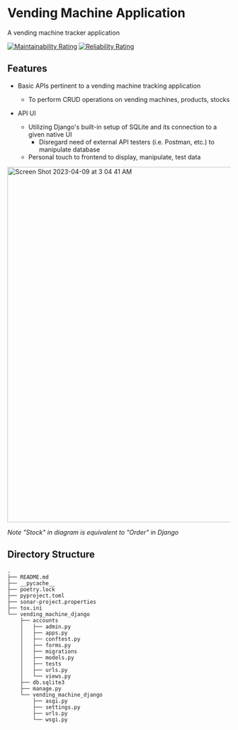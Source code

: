 # Vending Machine Application
A vending machine tracker application



[![Maintainability Rating](https://sonarcloud.io/api/project_badges/measure?project=qwertybee_vending_machine_app&metric=sqale_rating)](https://sonarcloud.io/summary/new_code?id=qwertybee_vending_machine_app)    [![Reliability Rating](https://sonarcloud.io/api/project_badges/measure?project=qwertybee_vending_machine_app&metric=reliability_rating)](https://sonarcloud.io/summary/new_code?id=qwertybee_vending_machine_app)

## Features
- Basic APIs pertinent to a vending machine tracking application
  - To perform CRUD operations on vending machines, products, stocks

- API UI
  - Utilizing Django's built-in setup of SQLite and its connection to a given native UI
    - Disregard need of external API testers (i.e. Postman, etc.) to manipulate database
  - Personal touch to frontend to display, manipulate, test data

<img width="803" alt="Screen Shot 2023-04-09 at 3 04 41 AM" src="https://user-images.githubusercontent.com/56635619/230740570-8f5489d9-86b8-4004-a47c-30aa8b03e1c9.png">

*Note "Stock" in diagram is equivalent to "Order" in Django*

## Directory Structure
```
.
├── README.md
├── __pycache__
├── poetry.lock 
├── pyproject.toml 
├── sonar-project.properties 
├── tox.ini 
└── vending_machine_django 
    ├── accounts
    │   ├── admin.py
    │   ├── apps.py
    │   ├── conftest.py
    │   ├── forms.py
    │   ├── migrations
    │   ├── models.py
    │   ├── tests
    │   ├── urls.py
    │   └── views.py
    ├── db.sqlite3
    ├── manage.py
    └── vending_machine_django
        ├── asgi.py
        ├── settings.py
        ├── urls.py
        └── wsgi.py
```
